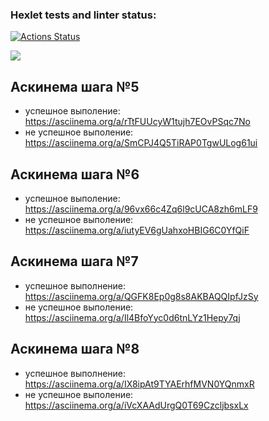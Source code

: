 ### Hexlet tests and linter status:
[![Actions Status](https://github.com/Chepa/php-project-45/actions/workflows/hexlet-check.yml/badge.svg)](https://github.com/Chepa/php-project-45/actions)

<img src="https://api.codeclimate.com/v1/badges/66a38979f679739e0674/maintainability" />

## Аскинема шага №5
- успешное выполение:
  https://asciinema.org/a/rTtFUUcyW1tujh7EOvPSqc7No
- не успешное выполение:
  https://asciinema.org/a/SmCPJ4Q5TiRAP0TgwULog61ui

## Аскинема шага №6
- успешное выполение:
  https://asciinema.org/a/96vx66c4Zq6l9cUCA8zh6mLF9
- не успешное выполение:
  https://asciinema.org/a/iutyEV6gUahxoHBIG6C0YfQiF

## Аскинема шага №7
- успешное выполнение:
  https://asciinema.org/a/QGFK8Ep0g8s8AKBAQQIpfJzSy
- не успешное выполение:
  https://asciinema.org/a/Il4BfoYyc0d6tnLYz1Hepy7qj

## Аскинема шага №8
- успешное выполнение:
  https://asciinema.org/a/IX8ipAt9TYAErhfMVN0YQnmxR
- не успешное выполение:
  https://asciinema.org/a/iVcXAAdUrgQ0T69CzcljbsxLx